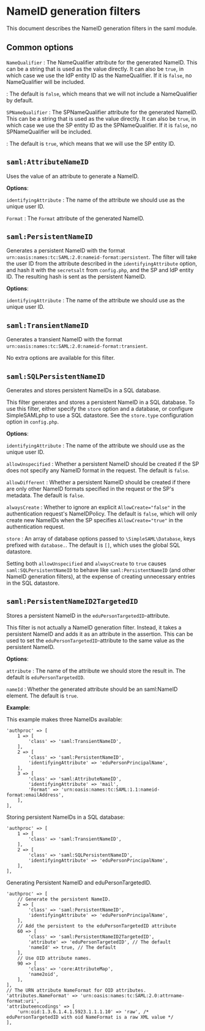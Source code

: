 # NameID generation filters

This document describes the NameID generation filters in the saml module.

## Common options

`NameQualifier`
:   The NameQualifier attribute for the generated NameID.
    This can be a string that is used as the value directly.
    It can also be `true`, in which case we use the IdP entity ID as the NameQualifier.
    If it is `false`, no NameQualifier will be included.

:   The default is `false`, which means that we will not include a NameQualifier by default.

`SPNameQualifier`
:   The SPNameQualifier attribute for the generated NameID.
    This can be a string that is used as the value directly.
    It can also be `true`, in which case we use the SP entity ID as the SPNameQualifier.
    If it is `false`, no SPNameQualifier will be included.

:   The default is `true`, which means that we will use the SP entity ID.

## `saml:AttributeNameID`

Uses the value of an attribute to generate a NameID.

**Options**:

`identifyingAttribute`
:   The name of the attribute we should use as the unique user ID.

`Format`
:   The `Format` attribute of the generated NameID.

## `saml:PersistentNameID`

Generates a persistent NameID with the format `urn:oasis:names:tc:SAML:2.0:nameid-format:persistent`.
The filter will take the user ID from the attribute described in the `identifyingAttribute` option, and hash it with the `secretsalt` from `config.php`, and the SP and IdP entity ID.
The resulting hash is sent as the persistent NameID.

**Options**:

`identifyingAttribute`
:   The name of the attribute we should use as the unique user ID.

## `saml:TransientNameID`

Generates a transient NameID with the format `urn:oasis:names:tc:SAML:2.0:nameid-format:transient`.

No extra options are available for this filter.

## `saml:SQLPersistentNameID`

Generates and stores persistent NameIDs in a SQL database.

This filter generates and stores a persistent NameID in a SQL database.
To use this filter, either specify the `store` option and a database,
or configure SimpleSAMLphp to use a SQL datastore.
See the `store.type` configuration option in `config.php`.

**Options**:

`identifyingAttribute`
:   The name of the attribute we should use as the unique user ID.

`allowUnspecified`
:   Whether a persistent NameID should be created if the SP does not specify any NameID format in the request.
    The default is `false`.

`allowDifferent`
:   Whether a persistent NameID should be created if there are only other NameID formats specified in the request or the SP's metadata.
    The default is `false`.

`alwaysCreate`
:   Whether to ignore an explicit `AllowCreate="false"` in the authentication request's NameIDPolicy.
    The default is `false`, which will only create new NameIDs when the SP specifies `AllowCreate="true"` in the authentication request.

`store`
:   An array of database options passed to `\SimpleSAML\Database`, keys prefixed with `database.`.
    The default is `[]`, which uses the global SQL datastore.

Setting both `allowUnspecified` and `alwaysCreate` to `true` causes `saml:SQLPersistentNameID` to behave like `saml:PersistentNameID` (and other NameID generation filters), at the expense of creating unnecessary entries in the SQL datastore.

## `saml:PersistentNameID2TargetedID`

Stores a persistent NameID in the `eduPersonTargetedID`-attribute.

This filter is not actually a NameID generation filter.
Instead, it takes a persistent NameID and adds it as an attribute in the assertion.
This can be used to set the `eduPersonTargetedID`-attribute to the same value as the persistent NameID.

**Options**:

`attribute`
:   The name of the attribute we should store the result in.
    The default is `eduPersonTargetedID`.

`nameId`
:   Whether the generated attribute should be an saml:NameID element.
    The default is `true`.

**Example**:

This example makes three NameIDs available:

    'authproc' => [
        1 => [
            'class' => 'saml:TransientNameID',
        ],
        2 => [
            'class' => 'saml:PersistentNameID',
            'identifyingAttribute' => 'eduPersonPrincipalName',
        ],
        3 => [
            'class' => 'saml:AttributeNameID',
            'identifyingAttribute' => 'mail',
            'Format' => 'urn:oasis:names:tc:SAML:1.1:nameid-format:emailAddress',
        ],
    ],

Storing persistent NameIDs in a SQL database:

    'authproc' => [
        1 => [
            'class' => 'saml:TransientNameID',
        ],
        2 => [
            'class' => 'saml:SQLPersistentNameID',
            'identifyingAttribute' => 'eduPersonPrincipalName',
        ],
    ],

Generating Persistent NameID and eduPersonTargetedID.

    'authproc' => [
        // Generate the persistent NameID.
        2 => [
            'class' => 'saml:PersistentNameID',
            'identifyingAttribute' => 'eduPersonPrincipalName',
        ],
        // Add the persistent to the eduPersonTargetedID attribute
        60 => [
            'class' => 'saml:PersistentNameID2TargetedID',
            'attribute' => 'eduPersonTargetedID', // The default
            'nameId' => true, // The default
        ],
        // Use OID attribute names.
        90 => [
            'class' => 'core:AttributeMap',
            'name2oid',
        ],
    ],
    // The URN attribute NameFormat for OID attributes.
    'attributes.NameFormat' => 'urn:oasis:names:tc:SAML:2.0:attrname-format:uri',
    'attributeencodings' => [
        'urn:oid:1.3.6.1.4.1.5923.1.1.1.10' => 'raw', /* eduPersonTargetedID with oid NameFormat is a raw XML value */
    ],

